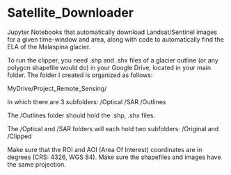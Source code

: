 # Satellite_Downloader
Jupyter Notebooks that automatically download Landsat/Sentinel images for a given time-window and area, along with code to automatically find the ELA of the Malaspina glacier.

To run the clipper, you need .shp and .shx files of a glacier outline (or any polygon shapefile would do) in your Google Drive, located in your main folder. 
The folder I created is organized as follows:

MyDrive/Project_Remote_Sensing/

In which there are 3 subfolders:
/Optical
/SAR
/Outlines

The /Outlines folder should hold the .shp, .shx files.

The /Optical and /SAR folders will each hold two subfolders: /Original and /Clipped

Make sure that the ROI and AOI (Area Of Interest) coordinates are in degrees (CRS: 4326, WGS 84). 
Make sure the shapefiles and images have the same projection.
